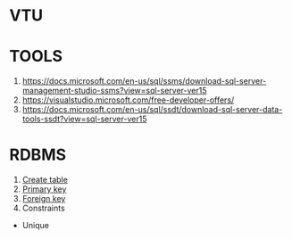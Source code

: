 # VTU
# TOOLS
1.  https://docs.microsoft.com/en-us/sql/ssms/download-sql-server-management-studio-ssms?view=sql-server-ver15
1.  https://visualstudio.microsoft.com/free-developer-offers/
1.  https://docs.microsoft.com/en-us/sql/ssdt/download-sql-server-data-tools-ssdt?view=sql-server-ver15


# RDBMS
1. [Create table](https://github.com/iliyanMarinov-primeholding/VTU/commit/085a4bcdb68d60c0fa00da4bd630908998e2d5de)
1. [Primary key](https://github.com/iliyanMarinov-primeholding/VTU/commit/085a4bcdb68d60c0fa00da4bd630908998e2d5de)
1. [Foreign key](https://github.com/iliyanMarinov-primeholding/VTU/commit/085a4bcdb68d60c0fa00da4bd630908998e2d5de)
1. Constraints
  - Unique


